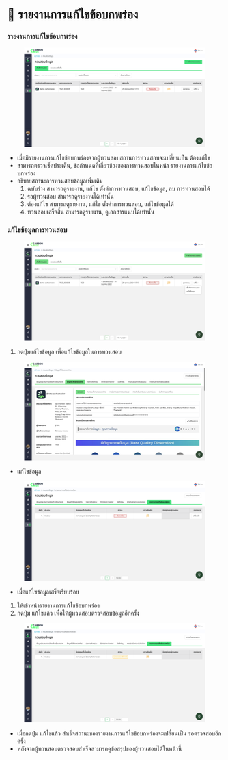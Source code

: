 # 📝 รายงานการแก้ไขข้อบกพร่อง

### รายงานการแก้ไขข้อบกพร่อง

<figure><img src="../../../.gitbook/assets/image (96).png" alt=""><figcaption></figcaption></figure>

* เมื่อมีรายงานการแก้ไขข้อบกพร่องจากผู้ทวนสอบสถานการทวนสอบจะเปลี่ยนเป็น ต้องแก้ไข&#x20;
* สามารถตรวจเช็คประเด็น, ข้อกำหนดที่เกี่ยวข้องของการทวนสอบในหน้า รายงานการแก้ไขข้อบกพร่อง
* อธิบายสถานะการทวนสอบข้อมูลเพิ่มเติม
  1. ฉบับร่าง สามารถดูรายงาน, แก้ไข ตั้งค่าการทวนสอบ, แก้ไขข้อมูล, ลบ การทวนสอบได้
  2. รอผู้ทวนสอบ สามารถดูรายงานได้เท่านั้น
  3. ต้องแก้ไข สามารถดูรายงาน, แก้ไข ตั้งค่าการทวนสอบ, แก้ไขข้อมูลได้
  4. ทวนสอบเสร็จสิ้น สามารถดูรายงาน, ดูเอกสารแนบได้เท่านั้น

### แก้ไขข้อมูลการทวนสอบ

<figure><img src="../../../.gitbook/assets/image (95).png" alt=""><figcaption></figcaption></figure>

1. กดปุ่มแก้ไขข้อมูล เพื่อแก้ไขข้อมูลในการทวนสอบ

<figure><img src="../../../.gitbook/assets/image (97).png" alt=""><figcaption></figcaption></figure>

* แก้ไขข้อมูล

<figure><img src="../../../.gitbook/assets/image (98).png" alt=""><figcaption></figcaption></figure>

* เมื่อแก้ไขข้อมูลเสร็จเรียบร้อย

1. ให้เข้าหน้ารายงานการแก้ไขข้อบกพร่อง
2. กดปุ่ม แก้ไขแล้ว เพื่อให้ผู้ทวนสอบตรวจสอบข้อมูลอีกครั้ง

<figure><img src="../../../.gitbook/assets/image (99).png" alt=""><figcaption></figcaption></figure>

* เมื่อกดปุ่ม แก้ไขแล้ว สำเร็จสถานะของรายงานการแก้ไขข้อบกพร่องจะเปลี่ยนเป็น รอตรวจสอบอีกครั้ง&#x20;
* หลังจากผู้ทวนสอบตรวจสอบสำเร็จสามารถดูข้อสรุปของผู้ทวนสอบได้ในหน้านี้
